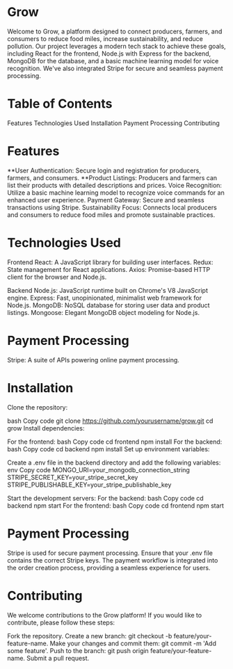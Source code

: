 # Grow

Welcome to Grow, a platform designed to connect producers, farmers, and consumers to reduce food miles, increase sustainability, and reduce pollution. Our project leverages a modern tech stack to achieve these goals, including React for the frontend, Node.js with Express for the backend, MongoDB for the database, and a basic machine learning model for voice recognition. We've also integrated Stripe for secure and seamless payment processing.

# Table of Contents
Features
Technologies Used
Installation
Payment Processing
Contributing

# Features
**User Authentication: Secure login and registration for producers, farmers, and consumers.
**Product Listings: Producers and farmers can list their products with detailed descriptions and prices.
Voice Recognition: Utilize a basic machine learning model to recognize voice commands for an enhanced user experience.
Payment Gateway: Secure and seamless transactions using Stripe.
Sustainability Focus: Connects local producers and consumers to reduce food miles and promote sustainable practices.

# Technologies Used
Frontend
React: A JavaScript library for building user interfaces.
Redux: State management for React applications.
Axios: Promise-based HTTP client for the browser and Node.js.

Backend
Node.js: JavaScript runtime built on Chrome's V8 JavaScript engine.
Express: Fast, unopinionated, minimalist web framework for Node.js.
MongoDB: NoSQL database for storing user data and product listings.
Mongoose: Elegant MongoDB object modeling for Node.js.

# Payment Processing
Stripe: A suite of APIs powering online payment processing.

# Installation
Clone the repository:

bash
Copy code
git clone https://github.com/yourusername/grow.git
cd grow
Install dependencies:

For the frontend:
bash
Copy code
cd frontend
npm install
For the backend:
bash
Copy code
cd backend
npm install
Set up environment variables:

Create a .env file in the backend directory and add the following variables:
env
Copy code
MONGO_URI=your_mongodb_connection_string
STRIPE_SECRET_KEY=your_stripe_secret_key
STRIPE_PUBLISHABLE_KEY=your_stripe_publishable_key

Start the development servers:
For the backend:
bash
Copy code
cd backend
npm start
For the frontend:
bash
Copy code
cd frontend
npm start

# Payment Processing
Stripe is used for secure payment processing. Ensure that your .env file contains the correct Stripe keys. The payment workflow is integrated into the order creation process, providing a seamless experience for users.

# Contributing
We welcome contributions to the Grow platform! If you would like to contribute, please follow these steps:

Fork the repository.
Create a new branch: git checkout -b feature/your-feature-name.
Make your changes and commit them: git commit -m 'Add some feature'.
Push to the branch: git push origin feature/your-feature-name.
Submit a pull request.
